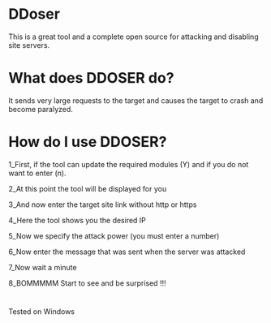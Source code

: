 # DDoser
This is a great tool and a complete open source for attacking and disabling site servers.


# What does DDOSER do?
It sends very large requests to the target and causes the target to crash and become paralyzed.

# How do I use DDOSER?

1_First, if the tool can update the required modules (Y) and if you do not want to enter (n).

2_At this point the tool will be displayed for you

3_And now enter the target site link without http or https

4_Here the tool shows you the desired IP

5_Now we specify the attack power (you must enter a number)

6_Now enter the message that was sent when the server was attacked

7_Now wait a minute

8_BOMMMMM Start to see and be surprised !!!



# 


Tested on Windows
